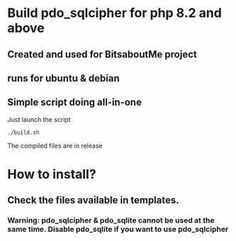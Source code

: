 # Build pdo_sqlcipher for php 8.2 and above 
## Created and used for BitsaboutMe project

## runs for ubuntu & debian 

## Simple script doing all-in-one
Just launch the script

```
./build.sh
```

The compiled files are in release


# How to install?
## Check the files available in templates.
### Warning: pdo_sqlcipher & pdo_sqlite cannot be used at the same time. Disable pdo_sqlite if you want to use pdo_sqlcipher
